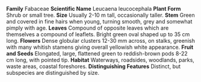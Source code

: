  **Family** Fabaceae **Scientific Name** Leucaena leucocephala **Plant Form** Shrub or small tree. **Size** Usually 2-10 m tall, occasionally taller. **Stem** Green and covered in fine hairs when young, turning smooth, grey and somewhat pimply with age. **Leaves** Compound of opposite leaves which are themselves a compound of leaflets. Bright green oval shaped up to 35 cm long. **Flowers** Dense globular clusters 12-30 mm across, on stalks, greenish with many whitish stamens giving overall yellowish white appearance. **Fruit and Seeds** Elongated, large, flattened green to reddish-brown pods 8-22 cm long, with pointed tip. **Habitat** Waterways, roadsides, woodlands, parks, waste areas, coastal foreshores. **Distinguishing Features** Distinct, but subspecies are distinguished by size.